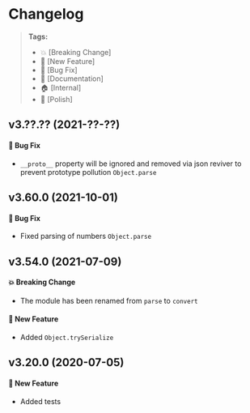 Changelog
=========

> **Tags:**
> - :boom:       [Breaking Change]
> - :rocket:     [New Feature]
> - :bug:        [Bug Fix]
> - :memo:       [Documentation]
> - :house:      [Internal]
> - :nail_care:  [Polish]

## v3.??.?? (2021-??-??)

#### :bug: Bug Fix

* `__proto__` property will be ignored and removed via json reviver to prevent prototype pollution `Object.parse`

## v3.60.0 (2021-10-01)

#### :bug: Bug Fix

* Fixed parsing of numbers `Object.parse`

## v3.54.0 (2021-07-09)

#### :boom: Breaking Change

* The module has been renamed from `parse` to `convert`

#### :rocket: New Feature

* Added `Object.trySerialize`

## v3.20.0 (2020-07-05)

#### :rocket: New Feature

* Added tests
